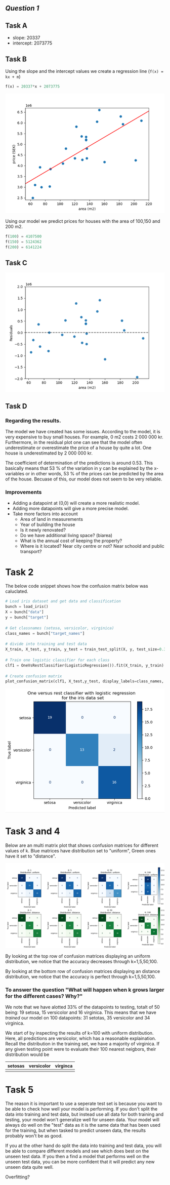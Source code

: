 ##  *Question 1*

## Task A 
<!-- What are the values of the slope and intercept of the regression line? -->

   * slope: 20337
   * intercept: 2073775


## Task B
<!-- Use this model to predict the selling prices of houses which have living area
222 100m ,150m and200m . -->

Using the slope and the intercept values we create a regression line (`f(x) = kx + m`)

```python
f(x) = 20337*x + 2073775
```
![regression-line-scatter](fig/regression.png)

Using our model we predict prices for houses with the area of 100,150 and 200 m2.

```python
f(100) = 4107500
f(150) = 5124362
f(200) = 6141224
```

## Task C
<!-- Draw a residual plot. -->

![residuals plot](fig/residuals.png)

## Task D 
<!-- Discuss the results, and how the model could be improved. -->
### Regarding the results.

The model we have created has some issues. According to the model, it is very expensive to buy small houses. For example, 0 m2 costs 2 000 000 kr. Furthermore, in the residual plot one can see that the model often underestimate or overestimate the price of a house by quite a lot. One house is underestimated by 2 000 000 kr. 

The coefficient of determination of the predictions is around 0.53. This basically means that 53 % of the variation in y can be explained by the x-variables or in other words, 53 % of the prices can be predicted by the area of the house. Becuase of this, our model does not seem to be very reliable.



### Improvements
- Adding a datapoint at (0,0) will create a more realistic model. 
- Adding more datapoints will give a more precise model.
- Take more factors into account
    * Area of land in measurements
    * Year of building the house
    * Is it newly renovated?
    * Do we have additional living space? (biarea)
    * What is the annual cost of keeping the property?
    * Where is it located? Near city centre or not? Near schoold and public transport?




# Task 2 
<!-- Use a confusion matrix to evaluate the use of logistic regression to classify the iris data set. Use the one-vs-rest option to use the same setup as in the lectures for multiclass regression -->
The below code snippet shows how the confusion matrix below was caluclated. 

```python
# Load iris dataset and get data and classification
bunch = load_iris()
X = bunch["data"]
y = bunch["target"]

# Get classnames (setosa, versicolor, virginica)
class_names = bunch["target_names"]

# divide into training and test data
X_train, X_test, y_train, y_test = train_test_split(X, y, test_size=0.33, random_state=42)

# Train one logistic classifier for each class
clf1 = OneVsRestClassifier(LogisticRegression()).fit(X_train, y_train)

# Create confusion matrix
plot_confusion_matrix(clf1, X_test,y_test, display_labels=class_names, cmap=plt.get_cmap("Blues"))
```

![single-confusion-matrix](fig/single-confusion-matrix.png)

# Task 3 and 4

Below are an multi matrix plot that shows confusion matrices for different values of k. Blue matrices have distribution set to "uniform", Green ones have it set to "distance". 

![multi-confusion-matrix](fig/multi-confusion-matrix.png)


By looking at the top row of confusion matrices displaying an uniform distribution, we notice that the accuracy decreases through k=1,5,50,100. 

By looking at the bottom row of confusion matrices displaying an distance distribution, we notice that the accuracy is perfect through k=1,5,50,100. 

### To answer the question "What will happen when k grows larger for the different cases? Why?"

We note that we have alotted 33% of the datapoints to testing, totalt of 50 being: 19 setosa, 15 versicolor and 16 virginica.
This means that we have *trained* our model on 100 datapoints: 31 setotas, 35 versicolor and 34 virginica. 

We start of by inspecting the results of k=100 with uniform distribution. Here, all predictions are versicolor, which has a reasonable explaination. Recall the distribution in the training set, we have a majority of virginica. 
If any given testing point were to evaluate their 100 nearest neigbors, their distribution would be

| setosas  | versicolor  | virginca  |
|---|---|---|
|   |   |   |




<!-- 3... Use k-nearest neighbours to classify the iris data set with some different values for k, and with uniform and distance-based weights. What will happen when k grows larger for the different cases? Why? -->



<!-- 4... Compare the classification models for the iris data set that are generated by k- nearest neighbours (for the different settings from question 3) and by logistic regression. Calculate confusion matrices for these models and discuss the performance of the various models. -->



# Task 5

 The reason it is important to use a seperate test set is because you want to be able to check how well your model is performing. If you don't split the data into training and test data, but instead use all data for both training and testing, your model won't generalize well for unseen data. Your model will always do well on the "test" data as it is the same data that has been used for the training, but when tasked to predict unseen data, the results probably won't be as good. 

 If you at the other hand do split the data into training and test data, you will be able to compare different models and see which does best on the unseen test data. If you then a find a model that performs well on the unseen test data, you can be more confident that it will predict any new unseen data quite well.
<!-- Explain why it is important to use a separate test (and sometimes validation) set -->

Overfitting?
